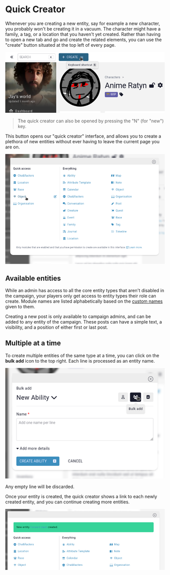 # Quick Creator


Whenever you are creating a new entity, say for example a new character, you probably won't be creating it in a vacuum. The character might have a family, a tag, or a location that you haven't yet created. Rather than having to open a new tab and go and create the related elements, you can use the "create" button situated at the top left of every page.

![Quick creator button](img/quick-creator.png)

> The quick creator can also be opened by pressing the "N" (for "new") key.

This button opens our "quick creator" interface, and allows you to create a plethora of new entities without ever having to leave the current page you are on.

![Quick creator interface](img/quick-creator-ui.png)

## Available entities

While an admin has access to all the core entity types that aren't disabled in the campaign, your players only get access to entity types their role can create. Module names are listed alphabetically based on the [custom names](/features/campaigns/modules) given to them.

Creating a new post is only available to campaign admins, and can be added to any entity of the campaign. These posts can have a simple text, a visibility, and a position of either first or last post.

## Multiple at a time

To create multiple entities of the same type at a time, you can click on the **bulk add** icon to the top right. Each line is processed as an entity name.

![Quick creator multiple entities](img/quick-creator-multi.png)

Any empty line will be discarded.

Once your entity is created, the quick creator shows a link to each newly created entity, and you can continue creating more entities.

![Newly created entities](img/quick-creator-save.png)